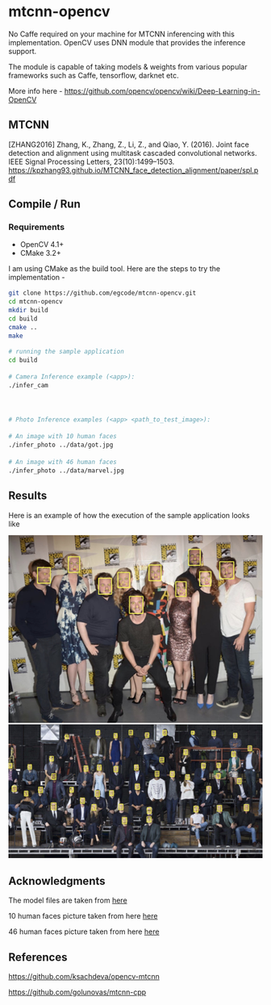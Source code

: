 # mtcnn-opencv

No Caffe required on your machine for MTCNN inferencing with this implementation. OpenCV uses DNN module that provides the inference support. <br>

The module is capable of taking models & weights from various popular frameworks such as Caffe, tensorflow, darknet etc. <br>

More info here - https://github.com/opencv/opencv/wiki/Deep-Learning-in-OpenCV

## MTCNN

[ZHANG2016] Zhang, K., Zhang, Z., Li, Z., and Qiao, Y. (2016). Joint face detection and alignment using multitask cascaded convolutional networks. IEEE Signal Processing Letters, 23(10):1499–1503.
https://kpzhang93.github.io/MTCNN_face_detection_alignment/paper/spl.pdf


## Compile / Run

### Requirements

* OpenCV 4.1+
* CMake 3.2+

I am using CMake as the build tool. Here are the steps to try the implementation -

```bash
git clone https://github.com/egcode/mtcnn-opencv.git
cd mtcnn-opencv
mkdir build
cd build
cmake ..
make
```

```bash
# running the sample application
cd build

# Camera Inference example (<app>):
./infer_cam



# Photo Inference examples (<app> <path_to_test_image>):

# An image with 10 human faces
./infer_photo ../data/got.jpg 

# An image with 46 human faces
./infer_photo ../data/marvel.jpg 


```

## Results

Here is an example of how the execution of the sample application looks like

![Result](data/example_got.jpg)
![Result](data/example_marvel.jpg)

## Acknowledgments

The model files are taken from [here](https://github.com/kpzhang93/MTCNN_face_detection_alignment/tree/master/code)

10 human faces picture taken from here [here](https://www.popsugar.com/celebrity/photo-gallery/43737931/image/43738767/July-2014)

46 human faces picture taken from here [here](https://twitter.com/MarvelStudios/status/961646528610779136/photo/1?ref_src=twsrc%5Etfw%7Ctwcamp%5Etweetembed%7Ctwterm%5E961646528610779136%7Ctwgr%5E363937393b636f6e74726f6c&ref_url=https%3A%2F%2Findianexpress.com%2Farticle%2Fentertainment%2Fhollywood%2Fmarvel-cinematic-universe-ten-year-see-photo-5056933%2F)


## References
https://github.com/ksachdeva/opencv-mtcnn

https://github.com/golunovas/mtcnn-cpp